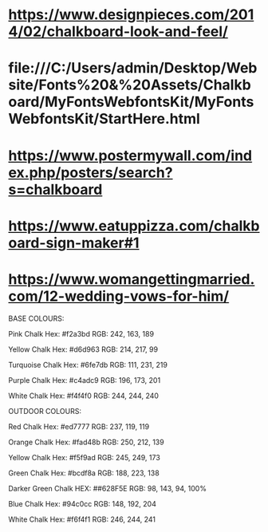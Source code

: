 # https://www.designpieces.com/2014/02/chalkboard-look-and-feel/
# file:///C:/Users/admin/Desktop/Website/Fonts%20&%20Assets/Chalkboard/MyFontsWebfontsKit/MyFontsWebfontsKit/StartHere.html
# https://www.postermywall.com/index.php/posters/search?s=chalkboard
# https://www.eatuppizza.com/chalkboard-sign-maker#1

# https://www.womangettingmarried.com/12-wedding-vows-for-him/
BASE COLOURS:



Pink Chalk
Hex: #f2a3bd
RGB: 242, 163, 189

Yellow Chalk
Hex: #d6d963
RGB: 214, 217, 99

Turquoise Chalk
Hex: #6fe7db
RGB: 111, 231, 219

Purple Chalk
Hex: #c4adc9
RGB: 196, 173, 201

White Chalk
Hex: #f4f4f0
RGB: 244, 244, 240



OUTDOOR COLOURS:

Red Chalk
Hex: #ed7777
RGB: 237, 119, 119

Orange Chalk
Hex: #fad48b
RGB: 250, 212, 139

Yellow Chalk
Hex: #f5f9ad
RGB: 245, 249, 173

Green Chalk
Hex: #bcdf8a
RGB: 188, 223, 138

Darker Green Chalk
HEX: ##628F5E
RGB: 98, 143, 94, 100%

Blue Chalk
Hex: #94c0cc
RGB: 148, 192, 204

White Chalk
Hex: #f6f4f1
RGB: 246, 244, 241
